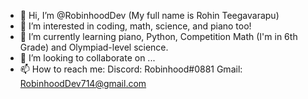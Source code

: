 - 👋 Hi, I’m @RobinhoodDev 
(My full name is Rohin Teegavarapu)
- 👀 I’m interested in coding, math, science, and piano too!
- 🌱 I’m currently learning piano, Python, Competition Math (I'm in 6th Grade) and Olympiad-level science.
- 💞️ I’m looking to collaborate on ...
- 📫 How to reach me:
Discord: Robinhood#0881
Gmail: RobinhoodDev714@gmail.com
